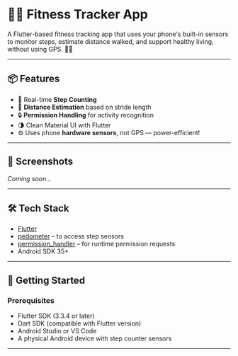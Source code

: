 # 🏃‍♂️ Fitness Tracker App

A Flutter-based fitness tracking app that uses your phone's built-in sensors to monitor steps, estimate distance walked, and support healthy living, without using GPS. 📱💪

---

## 📦 Features

- 🚶 Real-time **Step Counting**
- 📏 **Distance Estimation** based on stride length
- 🔒 **Permission Handling** for activity recognition
- 🌗 Clean Material UI with Flutter
- ⚙️ Uses phone **hardware sensors**, not GPS — power-efficient!

---

## 📸 Screenshots

*Coming soon...*

---

## 🛠️ Tech Stack

- [Flutter](https://flutter.dev)
- [pedometer](https://pub.dev/packages/pedometer) – to access step sensors
- [permission_handler](https://pub.dev/packages/permission_handler) – for runtime permission requests
- Android SDK 35+

---

## 🚀 Getting Started

### Prerequisites

- Flutter SDK (3.3.4 or later)
- Dart SDK (compatible with Flutter version)
- Android Studio or VS Code
- A physical Android device with step counter sensors

---
